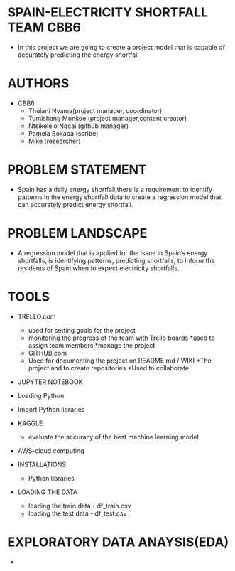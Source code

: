 # SPAIN-ELECTRICITY SHORTFALL TEAM CBB6
* In this project we are going to create a project model that is capable of accurately predicting the energy shortfall


# AUTHORS
* CBB6
    * Thulani Nyama(project manager, coordinator)
    * Tumishang Monkoe (project manager,content creator)
    * Ntsikelelo Ngcai (github manager)
    * Pamela Bokaba (scribe)
    *  Mike (researcher)

# PROBLEM STATEMENT
 * Spain has a daily energy shortfall,there is a requirement to identify patterns in the energy shortfall data to create a regression model that can accurately predict    energy shortfall.
 
# PROBLEM LANDSCAPE 
   * A regression model that is applied for the issue in Spain’s energy shortfalls, is identifying patterns, predicting shortfalls, to inform the residents of Spain       when to expect electricity shortfalls.
 

# TOOLS
* TRELLO.com
  * used for setting goals for the project
  * monitoring the progress of the team with Trello boards
  *used to assign team members
  *manage the project
  * GITHUB.com
  * Used for documenting the project on README.md / WIKI
  *The project and to create repositories
  *Used to collaborate
*  JUPYTER NOTEBOOK
* Loading Python
* Import Python libraries
     
*  KAGGLE
    * evaluate the accuracy of the best machine learning model
* AWS-cloud computing


*  INSTALLATIONS
     * Python libraries
* LOADING THE DATA
   * loading the train data - df_train.csv
   * loading the test data - df_test.csv
# EXPLORATORY DATA ANAYSIS(EDA)
   *

